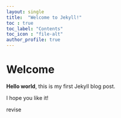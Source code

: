 ```yaml
---
layout: single
title:  "Welcome to Jekyll!"
toc : true
toc_label: "Contents"
toc_icon : "file-alt"
author_profile: true
---
```


# Welcome

**Hello world**, this is my first Jekyll blog post.

I hope you like it!

revise